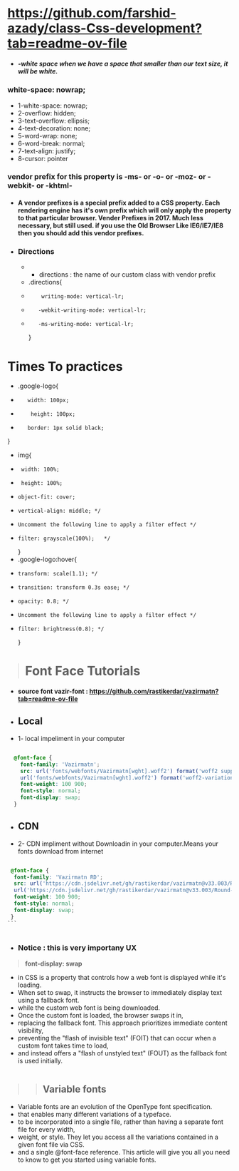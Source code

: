 # https://github.com/farshid-azady/class-Css-development?tab=readme-ov-file

- ##### -white space when we have a space that smaller than our text size, it will be white.

### white-space: nowrap;

- 1-white-space: nowrap;
- 2-overflow: hidden;
- 3-text-overflow: ellipsis;
- 4-text-decoration: none;
- 5-word-wrap: none;
- 6-word-break: normal;
- 7-text-align: justify;
- 8-cursor: pointer

### vendor prefix for this property is -ms- or -o- or -moz- or -webkit- or -khtml-

- #### A vendor prefixes is a special prefix added to a CSS property. Each rendering engine has it's own prefix which will only apply the property to that particular browser. Vender Prefixes in 2017. Much less necessary, but still used. if you use the Old Browser Like IE6/IE7/IE8 then you should add this vendor prefixes.

- ### Directions
  - - directions : the name of our custom class with vendor prefix
  - .directions{
  -         writing-mode: vertical-lr;
  -        -webkit-writing-mode: vertical-lr;
  -        -ms-writing-mode: vertical-lr;
    }

# Times To practices

- .google-logo{
-        width: 100px;
-         height: 100px;
-        border: 1px solid black;

}

- img{
-      width: 100%;
-      height: 100%;
-     object-fit: cover;
-     vertical-align: middle; */
-     Uncomment the following line to apply a filter effect */
-     filter: grayscale(100%);   */
  }
- .google-logo:hover{
-     transform: scale(1.1); */
-     transition: transform 0.3s ease; */
-     opacity: 0.8; */
-     Uncomment the following line to apply a filter effect */
-     filter: brightness(0.8); */
  }

> # Font Face Tutorials

- #### source font vazir-font : https://github.com/rastikerdar/vazirmatn?tab=readme-ov-file

- ## Local
- 1- local impeliment in your computer

````css

  @font-face {
    font-family: 'Vazirmatn';
    src: url('fonts/webfonts/Vazirmatn[wght].woff2') format('woff2 supports variations'),
    url('fonts/webfonts/Vazirmatn[wght].woff2') format('woff2-variations');
    font-weight: 100 900;
    font-style: normal;
    font-display: swap;
  }
  ````
 


- ## CDN

 
 

 -    2- CDN impliment without Downloadin in your computer.Means your fonts download from internet

````css

 @font-face {
  font-family: 'Vazirmatn RD';
  src: url('https://cdn.jsdelivr.net/gh/rastikerdar/vazirmatn@v33.003/Round-Dots/fonts/webfonts/Vazirmatn-RD[wght].- woff2') format('woff2 supports variations'),
  url('https://cdn.jsdelivr.net/gh/rastikerdar/vazirmatn@v33.003/Round-Dots/fonts/webfonts/Vazirmatn-RD[wght].woff2') format('woff2-variations');
  font-weight: 100 900;
  font-style: normal;
  font-display: swap;
 }
```



````
- ### Notice : this is very importany UX 
>  **__font-display__: swap** 
- in CSS is a property that controls how a web font is displayed while it's loading. 
- When set to swap, it instructs the browser to immediately display text using a fallback font. 
- while the custom web font is being downloaded. 
- Once the custom font is loaded, the browser swaps it in, 
- replacing the fallback font. This approach prioritizes immediate content visibility, 
- preventing the "flash of invisible text" (FOIT) that can occur when a custom font takes time to load, 
- and instead offers a "flash of unstyled text" (FOUT) as the fallback font is used initially. 

````

````
>> ## Variable fonts
- Variable fonts are an evolution of the OpenType font specification.
-  that enables many different variations of a typeface.
-  to be incorporated into a single file, rather than having a separate font file for every width,
-  weight, or style. They let you access all the variations contained in a given font file via CSS.
-  and a single @font-face reference. This article will give you all you need to know to get you started using variable fonts.

````





